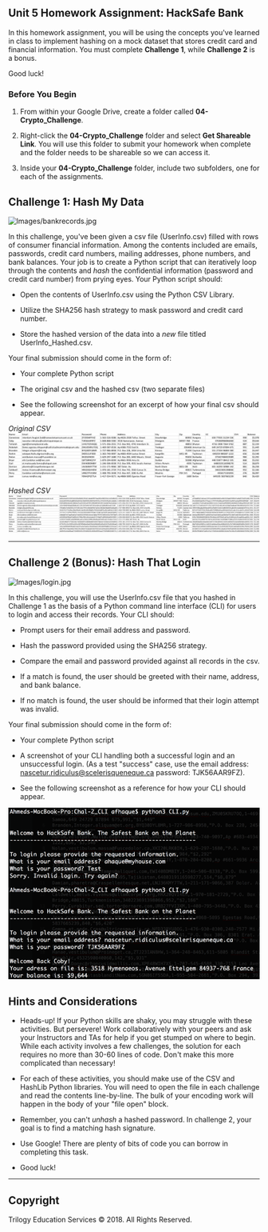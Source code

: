 ## Unit 5 Homework Assignment: HackSafe Bank

In this homework assignment, you will be using the concepts you've learned in class to implement hashing on a mock dataset that stores credit card and financial information. You must complete **Challenge 1**, while **Challenge 2** is a bonus.

Good luck! 

### Before You Begin

1. From within your Google Drive, create a folder called **04-Crypto_Challenge**. 

2. Right-click the **04-Crypto_Challenge** folder and select **Get Shareable Link**. You will use this folder to submit your homework when complete and the folder needs to be shareable so we can access it.

3. Inside your **04-Crypto_Challenge** folder, include two subfolders, one for each of the assignments.

## Challenge 1: Hash My Data

![Images/bankrecords.jpg](Images/bankrecords.jpg)

In this challenge, you've been given a csv file (UserInfo.csv) filled with rows of consumer financial information. Among the contents included are emails, passwords, credit card numbers, mailing addresses, phone numbers, and bank balances. Your job is to create a Python script that can iteratively loop through the contents and *hash* the confidential information (password and credit card number) from prying eyes. Your Python script should:

* Open the contents of UserInfo.csv using the Python CSV Library.

* Utilize the SHA256 hash strategy to mask password and credit card number.

* Store the hashed version of the data into a *new* file titled UserInfo_Hashed.csv.

Your final submission should come in the form of:
    
* Your complete Python script

* The original csv and the hashed csv (two separate files) 

* See the following screenshot for an excerpt of how your final csv should appear.

*Original CSV*
![Images/Unhashed_CSV.png](Images/Unhashed_CSV.png)

*Hashed CSV*
![Images/Hashed_CSV.png](Images/Hashed_CSV.png)

-----

## Challenge 2 (Bonus): Hash That Login 

![Images/login.jpg](Images/login.jpg)

In this challenge, you will use the UserInfo.csv file that you hashed in Challenge 1 as the basis of a Python command line interface (CLI) for users to login and access their records. Your CLI should:
    
* Prompt users for their email address and password.

* Hash the password provided using the SHA256 strategy.

* Compare the email and password provided against all records in the csv.

* If a match is found, the user should be greeted with their name, address, and bank balance.

* If no match is found, the user should be informed that their login attempt was invalid.

Your final submission should come in the form of:
    
* Your complete Python script   

* A screenshot of your CLI handling both a successful login and an unsuccessful login. (As a test "success" case, use the email address: nascetur.ridiculus@scelerisqueneque.ca password: TJK56AAR9FZ).

* See the following screenshot as a reference for how your CLI should appear.

![Images/HackSafe.png](Images/HackSafe.png)

## Hints and Considerations

* Heads-up! If your Python skills are shaky, you may struggle with these activities. But persevere! Work collaboratively with your peers and ask your Instructors and TAs for help if you get stumped on where to begin. While each activity involves a few challenges, the solution for each requires no more than 30-60 lines of code. Don't make this more complicated than necessary!

* For each of these activities, you should make use of the CSV and HashLib Python libraries. You will need to open the file in each challenge and read the contents line-by-line. The bulk of your encoding work will happen in the body of your "file open" block. 

* Remember, you can't *unhash* a hashed password. In challenge 2, your goal is to find a matching hash signature. 

* Use Google! There are plenty of bits of code you can borrow in completing this task.

* Good luck!

-----

## Copyright

Trilogy Education Services © 2018. All Rights Reserved.
